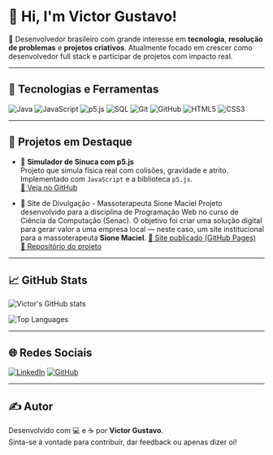 # 👋 Hi, I'm Victor Gustavo!

🎯 Desenvolvedor brasileiro com grande interesse em **tecnologia**, **resolução de problemas** e **projetos criativos**. Atualmente focado em crescer como desenvolvedor full stack e participar de projetos com impacto real.

---

## 🚀 Tecnologias e Ferramentas

![Java](https://img.shields.io/badge/java-%23ED8B00.svg?style=for-the-badge&logo=openjdk&logoColor=white)
![JavaScript](https://img.shields.io/badge/javascript-%23F7DF1E.svg?style=for-the-badge&logo=javascript&logoColor=black)
![p5.js](https://img.shields.io/badge/p5.js-ED225D?style=for-the-badge&logo=p5.js&logoColor=white)
![SQL](https://img.shields.io/badge/mysql-%2300f.svg?style=for-the-badge&logo=mysql&logoColor=white)
![Git](https://img.shields.io/badge/git-%23F05033.svg?style=for-the-badge&logo=git&logoColor=white)
![GitHub](https://img.shields.io/badge/github-%23121011.svg?style=for-the-badge&logo=github&logoColor=white)
![HTML5](https://img.shields.io/badge/html5-%23E34F26.svg?style=for-the-badge&logo=html5&logoColor=white)
![CSS3](https://img.shields.io/badge/css3-%231572B6.svg?style=for-the-badge&logo=css3&logoColor=white)

---

## 💼 Projetos em Destaque

- 🎱 **Simulador de Sinuca com p5.js**  
  Projeto que simula física real com colisões, gravidade e atrito. Implementado com `JavaScript` e a biblioteca `p5.js`.  
  [🔗 Veja no GitHub](https://github.com/victor-jesus/sinuca-p5js)

- 🌿 Site de Divulgação - Massoterapeuta Sione Maciel
  Projeto desenvolvido para a disciplina de Programação Web no curso de Ciência da Computação (Senac). O objetivo foi criar uma solução digital para gerar valor a uma empresa local — neste caso, um site institucional para a massoterapeuta     **Sione Maciel**.
  [🔗 Site publicado (GitHub Pages)](https://bcc-projects.github.io/site-projeto-pw/)  
  [🔗 Repositório do projeto](https://github.com/bcc-projects/site-projeto-pw.git)

---

## 📈 GitHub Stats

![Victor's GitHub stats](https://github-readme-stats.vercel.app/api?username=victor-jesus&show_icons=true&theme=radical&count_private=true)

![Top Languages](https://github-readme-stats.vercel.app/api/top-langs/?username=victor-jesus&layout=compact&theme=radical&hide=css,scss)

---

## 🌐 Redes Sociais

[![LinkedIn](https://img.shields.io/badge/LinkedIn-0077B5?style=for-the-badge&logo=linkedin&logoColor=white)](https://www.linkedin.com/in/victor-gustavo-5623a5240/)
[![GitHub](https://img.shields.io/badge/GitHub-100000?style=for-the-badge&logo=github&logoColor=white)](https://github.com/victor-jesus)

---

## ✍️ Autor

Desenvolvido com 💻 e ☕ por **Victor Gustavo**.  
Sinta-se à vontade para contribuir, dar feedback ou apenas dizer oi!
